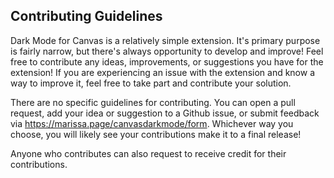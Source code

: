 ## Contributing Guidelines
Dark Mode for Canvas is a relatively simple extension. It's primary purpose is fairly narrow, but there's always opportunity to develop and improve! Feel free to contribute any ideas, improvements, or suggestions you have for the extension! If you are experiencing an issue with the extension and know a way to improve it, feel free to take part and contribute your solution.

There are no specific guidelines for contributing.  You can open a pull request, add your idea or suggestion to a Github issue, or submit feedback via https://marissa.page/canvasdarkmode/form. Whichever way you choose, you will likely see your contributions make it to a final release!

Anyone who contributes can also request to receive credit for their contributions.  
